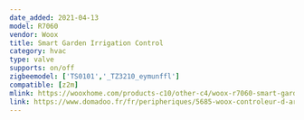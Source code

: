 ```yaml
---
date_added: 2021-04-13
model: R7060
vendor: Woox
title: Smart Garden Irrigation Control
category: hvac
type: valve
supports: on/off
zigbeemodel: ['TS0101','_TZ3210_eymunffl']
compatible: [z2m]
mlink: https://wooxhome.com/products-c10/other-c4/woox-r7060-smart-garden-irrigation-control-p61
link: https://www.domadoo.fr/fr/peripheriques/5685-woox-controleur-d-arrosage-intelligent-onoff-zigbee-30-8435606701198.html
---
```

